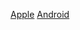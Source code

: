 [Apple](https://developer.apple.com/design/human-interface-guidelines/ios/icons-and-images/app-icon/)
[Android](https://developer.android.com/guide/practices/ui_guidelines/icon_design_adaptive)
